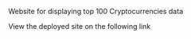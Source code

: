
Website for displaying top 100 Cryptocurrencies data

View the deployed site on the following link


